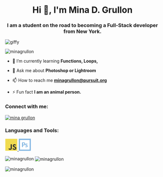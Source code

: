 <h1 align="center">Hi 👋, I'm Mina D. Grullon</h1>
<h3 align="center">I am a student on the road to becoming a Full-Stack developer from New York.</h3>


![giffy](https://user-images.githubusercontent.com/105737546/175634380-bbe7efea-7450-4ff8-a262-e49a913b37e2.gif)



<p align="left"> <img src="https://komarev.com/ghpvc/?username=minagrullon&label=Profile%20views&color=0e75b6&style=flat" alt="minagrullon" /> </p>

- 🌱 I’m currently learning **Functions, Loops,**

- 💬 Ask me about **Photoshop or Lightroom**

- 📫 How to reach me **minagrullon@pursuit.org**

- ⚡ Fun fact **I am an animal person.**

<h3 align="left">Connect with me:</h3>
<p align="left">
<a href="https://linkedin.com/in/mina grullon" target="blank"><img align="center" src="https://raw.githubusercontent.com/rahuldkjain/github-profile-readme-generator/master/src/images/icons/Social/linked-in-alt.svg" alt="mina grullon" height="30" width="40" /></a>
</p>

<h3 align="left">Languages and Tools:</h3>
<p align="left"> <a href="https://developer.mozilla.org/en-US/docs/Web/JavaScript" target="_blank" rel="noreferrer"> <img src="https://raw.githubusercontent.com/devicons/devicon/master/icons/javascript/javascript-original.svg" alt="javascript" width="40" height="40"/> </a> <a href="https://www.photoshop.com/en" target="_blank" rel="noreferrer"> <img src="https://raw.githubusercontent.com/devicons/devicon/master/icons/photoshop/photoshop-line.svg" alt="photoshop" width="40" height="40"/> </a> </p>

<p><img align="left" src="https://github-readme-stats.vercel.app/api/top-langs?username=minagrullon&show_icons=true&locale=en&layout=compact" alt="minagrullon" /></p>

<p>&nbsp;<img align="center" src="https://github-readme-stats.vercel.app/api?username=minagrullon&show_icons=true&locale=en" alt="minagrullon" /></p>

<p><img align="center" src="https://github-readme-streak-stats.herokuapp.com/?user=minagrullon&" alt="minagrullon" /></p>

